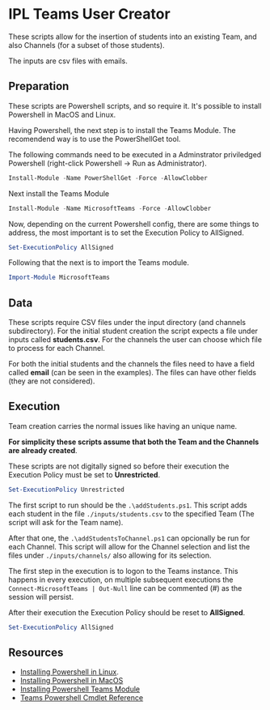 # IPL Teams User Creator

These scripts allow for the insertion of students into an existing Team, and also Channels (for a subset of those students).

The inputs are csv files with emails.

## Preparation

These scripts are Powershell scripts, and so require it. It's possible to install Powershell in MacOS and Linux.

Having Powershell, the next step is to install the Teams Module. The recomendend way is to use the PowerShellGet tool.

The following commands need to be executed in a Adminstrator priviledged Powershell (right-click Powershell -> Run as Administrator).

```powershell
Install-Module -Name PowerShellGet -Force -AllowClobber
```

Next install the Teams Module

```powershell
Install-Module -Name MicrosoftTeams -Force -AllowClobber
```

Now, depending on the current Powershell config, there are some things to address, the most important is to set the Execution Policy to AllSigned.

```powershell
Set-ExecutionPolicy AllSigned
```

Following that the next is to import the Teams module.

```powershell
Import-Module MicrosoftTeams
```

## Data

These scripts require CSV files under the input directory (and channels subdirectory). For the initial student creation the script expects a file under inputs called **students.csv**. For the channels the user can choose which file to process for each Channel.

For both the initial students and the channels the files need to have a field called **email** (can be seen in the examples). The files can have other fields (they are not considered).

## Execution

Team creation carries the normal issues like having an unique name. 

**For simplicity these scripts assume that both the Team and the Channels are already created**.

These scripts are not digitally signed so before their execution the Execution Policy must be set to **Unrestricted**.

```powershell
Set-ExecutionPolicy Unrestricted
```

The first script to run should be the ```.\addStudents.ps1```. This script adds each student in the file ```./inputs/students.csv``` to the specified Team (The script will ask for the Team name).

After that one, the ```.\addStudentsToChannel.ps1``` can opcionally be run for each Channel. This script will allow for the Channel selection and list the files under ```./inputs/channels/``` also allowing for its selection.

The first step in the execution is to logon to the Teams instance. This happens in every execution, on multiple subsequent executions the ```Connect-MicrosoftTeams | Out-Null``` line can be commented (#) as the session will persist.

After their execution the Execution Policy should be reset to **AllSigned**.

```powershell
Set-ExecutionPolicy AllSigned
```

## Resources

- [Installing Powershell in Linux](https://learn.microsoft.com/en-us/powershell/scripting/install/installing-powershell-on-linux?view=powershell-7.3).
- [Installing Powershell in MacOS](https://learn.microsoft.com/en-us/powershell/scripting/install/installing-powershell-on-macos?view=powershell-7.3)
- [Installing Powershell Teams Module](https://learn.microsoft.com/en-us/microsoftteams/teams-powershell-install)
- [Teams Powershell Cmdlet Reference](https://learn.microsoft.com/en-us/powershell/teams/?view=teams-ps)

